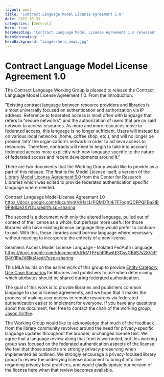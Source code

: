 ```yaml
---
layout: post
title: 'Contract Language Model License Agreement 1.0'
date: 2022-10-31
categories: [General]
hero: true
heroHeading: 'Contract Language Model License Agreement 1.0 released'
heroSubHeading: ''
heroBackground: "images/hero_news.jpg"
---
```



# Contract Language Model License Agreement 1.0

The Contract Language Working Group is pleased to release the Contract Language Model License Agreement 1.0. From the introduction:

"Existing contract language between resource providers and libraries is almost universally focused on authentication and authorization via IP address.  Reference to federated access is most often with language that refers to “secure networks”, and the authorization of users that are on said network to access resources. As more and more resources move to federated access, this language is no longer sufficient. Users will instead be on various local networks (home, coffee shop, etc.), and will no longer be proxied ‘into’ the organization's network in order to achieve access to resources. Therefore, contracts will need to begin to take into account federated access more explicitly with new language specific to the nature of federated access and recent developments around it."

There are two documents that the Working Group would like to provide as a part of this release. The first is the Model License itself, a version of the [Library Model License Agreement 5.0](http://liblicense.crl.edu/licensing-information/model-license/) from the Center for Research Libraries which was edited to provide federated authentication specific language where needed.

Contract Language Model License Agreement 1.0
https://docs.google.com/document/d/1scLrPQMDTtl4j7F7oqnQCPPQFBa2IB9P8dlJe2XYDUs/edit?usp=sharing

The second is a document with only the altered language, pulled out of context of the license as a whole, but perhaps more useful for those libraries who have existing license language they would prefer to continue to use. With this, those libraries could borrow language where necessary without needing to incorporate the entirety of a new license.

Seamless Access Model License Language - Isolated FedAuth Language
https://docs.google.com/document/d/1d7TFFphRlKwAE3CsvGBtiS7s2XVcPD4fr1PaJV6Ikt4/edit?usp=sharing

This MLA builds on the earlier work of this group to provide [Entity Category Use Case Scenarios](https://seamlessaccess.org/posts/2021-06-17-contractlangusecases/) for libraries and publishers to use when determining which attributes should be shared during federated authentication.  

The goal of this work is to provide libraries and publishers common language to use in license agreements, and we hope that it makes the process of making user access to remote resources via federated authentication easier to implement for everyone. If you have any questions about this document, feel free to contact the chair of the working group, <a href="mailto:griffey@niso.org">Jason Griffey</a>.

The Working Group would like to acknowledge that much of the feedback from the library community revolved around the need for privacy-specific language updates throughout the broader, unchanged license text. We agree that a language review along that front is warranted, but this working group was focused on the federated authentication aspects of the license. We feel that those aspects are strongly privacy-preserving when implemented as outlined. We strongly encourage a privacy-focused library group to review the underlying license document to bring it into line regarding privacy best practices, and would gladly update our version of the license here when that review becomes available.
